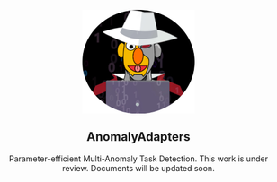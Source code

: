 <p align="center">
<img style="vertical-align:middle" src="docs\cyber-adapter.png" />
</p>
<h2 align="center">
<span>AnomalyAdapters</span>
</h2>

<p align="center">
Parameter-efficient Multi-Anomaly Task Detection.
This work is under review. Documents will be updated soon.
</p>
